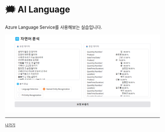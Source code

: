 # 🗯️ AI Language

Azure Language Service를 사용해보는 실습입니다.

![](/resources/ai-language.png)

---
[`나가기`](../)